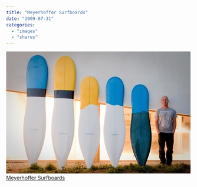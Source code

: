 ```yaml
---
title: "Meyerhoffer Surfboards"
date: "2009-07-31"
categories:
  - "images"
  - "shares"
---
```


![](images/surf.jpg "[meyerhoffer](http://meyerhoffer.tumblr.com/post/93003656)")
[Meyerhoffer Surfboards](https://meyerhoffersurf.com/)
